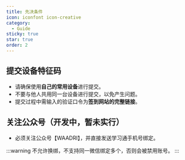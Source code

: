 ```yaml
---
title: 先决条件
icon: iconfont icon-creative
category:
  - Guide
sticky: true
star: true
order: 2
---
```


## 提交设备特征码

- 请确保使用**自己的常用设备**进行提交。
- 不要与他人共用同一台设备进行提交，以免产生问题。
- 提交过程中需输入的验证口令为**签到网站的完整链接**。

## 关注公众号（开发中，暂未实行）

- 必须关注公众号【WAADRI】，并直接发送学习通手机号绑定。

:::warning
不允许换绑，不支持同一微信绑定多个，否则会被禁用账号。
:::
